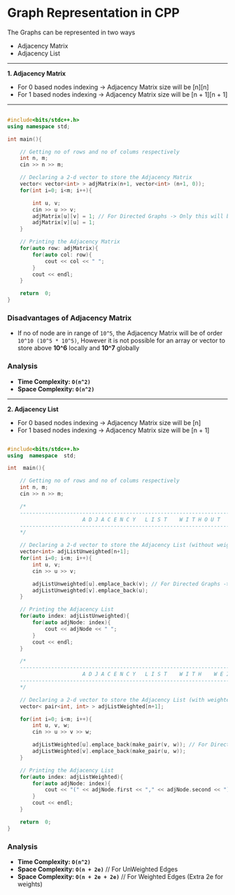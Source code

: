 # Graph Representation in CPP

The Graphs can be represented in two ways
- Adjacency Matrix
- Adjacency List

---

**1.  Adjacency Matrix**

- For 0 based nodes indexing -> Adjacency Matrix size will be [n][n]
- For 1 based nodes indexing -> Adjacency Matrix size will be [n + 1][n + 1]

--- 

``` CPP

#include<bits/stdc++.h>
using namespace std;

int main(){

    // Getting no of rows and no of colums respectively
    int n, m;
    cin >> n >> m;

    // Declaring a 2-d vector to store the Adjacency Matrix
    vector< vector<int> > adjMatrix(n+1, vector<int> (n+1, 0));
    for(int i=0; i<m; i++){

        int u, v;
        cin >> u >> v;
        adjMatrix[u][v] = 1; // For Directed Graphs -> Only this will be considered
        adjMatrix[v][u] = 1;
    }

    // Printing the Adjacency Matrix
    for(auto row: adjMatrix){
        for(auto col: row){
            cout << col << " ";
        }
        cout << endl;
    }

    return  0;
}

```

### Disadvantages of Adjacency Matrix

- If no of node are in range of ` 10^5 `,  the Adjacency Matrix will be of order ` 10^10 (10^5 * 10^5) `,  However it is not possible for an array or vector to store above **10^6** locally and **10^7** globally

### Analysis

- **Time Complexity: `O(n^2)`**
- **Space Complexity: `O(n^2)`**
 
 ---
  
**2. Adjacency List**

- For 0 based nodes indexing -> Adjacency Matrix size will be [n]
- For 1 based nodes indexing -> Adjacency Matrix size will be [n + 1]

``` cpp

#include<bits/stdc++.h>
using  namespace  std;

int  main(){

    // Getting no of rows and no of colums respectively
    int n, m;
    cin >> n >> m;

    /*
    -----------------------------------------------------------------------------------------------------------------------
                        A D J A C E N C Y   L I S T    W I T H O U T    W E I G H T E D    E D G E S
    -----------------------------------------------------------------------------------------------------------------------
    */

    // Declaring a 2-d vector to store the Adjacency List (without weighted edges)
    vector<int> adjListUnweighted[n+1];
    for(int i=0; i<m; i++){
        int u, v;
        cin >> u >> v;

        adjListUnweighted[u].emplace_back(v); // For Directed Graphs -> Only this will be considered
        adjListUnweighted[v].emplace_back(u);
    }

    // Printing the Adjacency List
    for(auto index: adjListUnweighted){
        for(auto adjNode: index){
            cout << adjNode << " ";
        }
        cout << endl;
    }

    /*
    -----------------------------------------------------------------------------------------------------------------------
                        A D J A C E N C Y   L I S T    W I T H    W E I G H T E D    E D G E S
    -----------------------------------------------------------------------------------------------------------------------
    */

    // Declaring a 2-d vector to store the Adjacency List (with weighted edges)
    vector< pair<int, int> > adjListWeighted[n+1];

    for(int i=0; i<m; i++){
        int u, v, w;
        cin >> u >> v >> w;

        adjListWeighted[u].emplace_back(make_pair(v, w)); // For Directed Graphs -> Only this will be considered
        adjListWeighted[v].emplace_back(make_pair(u, w));
    }

    // Printing the Adjacency List
    for(auto index: adjListWeighted){
        for(auto adjNode: index){
            cout << "(" << adjNode.first << "," << adjNode.second << ")";
        }
        cout << endl;
    }

    return  0;
}

```

### Analysis
- **Time Complexity: `O(n^2)`**
- **Space Complexity: `O(n + 2e)`**         // For UnWeighted Edges
- **Space Complexity: `O(n + 2e + 2e)`**    // For Weighted Edges (Extra 2e for weights)
